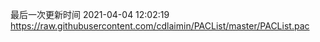 最后一次更新时间 2021-04-04 12:02:19
https://raw.githubusercontent.com/cdlaimin/PACList/master/PACList.pac

